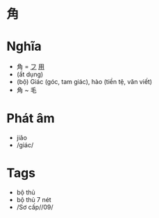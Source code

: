 # 角

# Nghĩa
* 角 = [フ](フ.md) [用](用.md)
* (ất dụng)
* (bộ) Giác (góc, tam giác), hào (tiền tệ, văn viết)
* 角 ~ 毛

# Phát âm
* jiǎo
*  /giác/

# Tags
* bộ thủ
*  bộ thủ 7 nét
*  /Sơ cấp//09/

